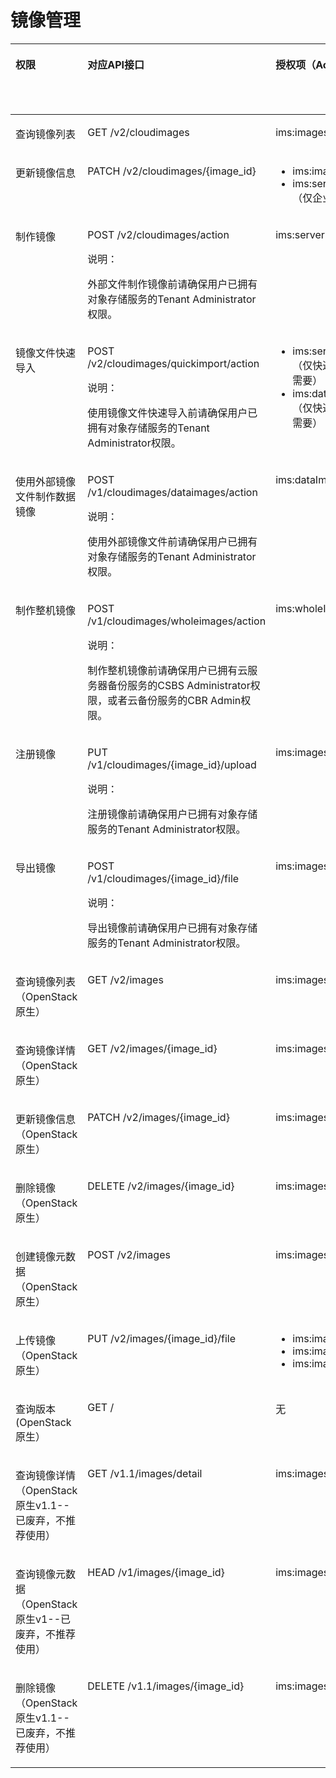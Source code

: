 # 镜像管理<a name="ims_03_appendix_05"></a>

<a name="table1167212149387"></a>
<table><thead align="left"><tr id="row467215143385"><th class="cellrowborder" valign="top" width="15.04849515048495%" id="mcps1.1.6.1.1"><p id="p0672171419381"><a name="p0672171419381"></a><a name="p0672171419381"></a>权限</p>
</th>
<th class="cellrowborder" valign="top" width="28.357164283571645%" id="mcps1.1.6.1.2"><p id="p13672191463819"><a name="p13672191463819"></a><a name="p13672191463819"></a>对应API接口</p>
</th>
<th class="cellrowborder" valign="top" width="28.26717328267173%" id="mcps1.1.6.1.3"><p id="p367220148383"><a name="p367220148383"></a><a name="p367220148383"></a>授权项（Action）</p>
</th>
<th class="cellrowborder" valign="top" width="14.138586141385861%" id="mcps1.1.6.1.4"><p id="zh-cn_topic_0131701325_p106791650133218"><a name="zh-cn_topic_0131701325_p106791650133218"></a><a name="zh-cn_topic_0131701325_p106791650133218"></a>IAM项目（Project）</p>
</th>
<th class="cellrowborder" valign="top" width="14.18858114188581%" id="mcps1.1.6.1.5"><p id="p3351112364715"><a name="p3351112364715"></a><a name="p3351112364715"></a>企业项目（Enterprise Project）</p>
</th>
</tr>
</thead>
<tbody><tr id="row13672131403810"><td class="cellrowborder" valign="top" width="15.04849515048495%" headers="mcps1.1.6.1.1 "><p id="p125851326113916"><a name="p125851326113916"></a><a name="p125851326113916"></a>查询镜像列表</p>
</td>
<td class="cellrowborder" valign="top" width="28.357164283571645%" headers="mcps1.1.6.1.2 "><p id="p14585826193914"><a name="p14585826193914"></a><a name="p14585826193914"></a>GET /v2/cloudimages</p>
</td>
<td class="cellrowborder" valign="top" width="28.26717328267173%" headers="mcps1.1.6.1.3 "><p id="p169041333101310"><a name="p169041333101310"></a><a name="p169041333101310"></a>ims:images:list</p>
</td>
<td class="cellrowborder" valign="top" width="14.138586141385861%" headers="mcps1.1.6.1.4 "><p id="p15642171552113"><a name="p15642171552113"></a><a name="p15642171552113"></a>√</p>
</td>
<td class="cellrowborder" valign="top" width="14.18858114188581%" headers="mcps1.1.6.1.5 "><p id="p94141851284"><a name="p94141851284"></a><a name="p94141851284"></a>√</p>
</td>
</tr>
<tr id="row4672141443811"><td class="cellrowborder" valign="top" width="15.04849515048495%" headers="mcps1.1.6.1.1 "><p id="p1142815346391"><a name="p1142815346391"></a><a name="p1142815346391"></a>更新镜像信息</p>
</td>
<td class="cellrowborder" valign="top" width="28.357164283571645%" headers="mcps1.1.6.1.2 "><p id="p842817343392"><a name="p842817343392"></a><a name="p842817343392"></a>PATCH /v2/cloudimages/{image_id}</p>
</td>
<td class="cellrowborder" valign="top" width="28.26717328267173%" headers="mcps1.1.6.1.3 "><a name="ul1622374405811"></a><a name="ul1622374405811"></a><ul id="ul1622374405811"><li>ims:images:update</li><li>ims:serverImages:create（仅企业项目迁移需要）</li></ul>
</td>
<td class="cellrowborder" valign="top" width="14.138586141385861%" headers="mcps1.1.6.1.4 "><p id="p591521322114"><a name="p591521322114"></a><a name="p591521322114"></a>√</p>
</td>
<td class="cellrowborder" valign="top" width="14.18858114188581%" headers="mcps1.1.6.1.5 "><p id="p741311511982"><a name="p741311511982"></a><a name="p741311511982"></a>√</p>
</td>
</tr>
<tr id="row16672181410386"><td class="cellrowborder" valign="top" width="15.04849515048495%" headers="mcps1.1.6.1.1 "><p id="p146094973916"><a name="p146094973916"></a><a name="p146094973916"></a>制作镜像</p>
</td>
<td class="cellrowborder" valign="top" width="28.357164283571645%" headers="mcps1.1.6.1.2 "><p id="p13460124953910"><a name="p13460124953910"></a><a name="p13460124953910"></a>POST /v2/cloudimages/action</p>
<div class="note" id="note68611463288"><a name="note68611463288"></a><a name="note68611463288"></a><span class="notetitle"> 说明： </span><div class="notebody"><p id="p887154662810"><a name="p887154662810"></a><a name="p887154662810"></a>外部文件制作镜像前请确保用户已拥有对象存储服务的Tenant Administrator权限。</p>
</div></div>
</td>
<td class="cellrowborder" valign="top" width="28.26717328267173%" headers="mcps1.1.6.1.3 "><p id="p20921103551313"><a name="p20921103551313"></a><a name="p20921103551313"></a>ims:serverImages:create</p>
</td>
<td class="cellrowborder" valign="top" width="14.138586141385861%" headers="mcps1.1.6.1.4 "><p id="p146948188213"><a name="p146948188213"></a><a name="p146948188213"></a>√</p>
</td>
<td class="cellrowborder" valign="top" width="14.18858114188581%" headers="mcps1.1.6.1.5 "><p id="p94121351783"><a name="p94121351783"></a><a name="p94121351783"></a>√</p>
</td>
</tr>
<tr id="row17431178192919"><td class="cellrowborder" valign="top" width="15.04849515048495%" headers="mcps1.1.6.1.1 "><p id="p831491662919"><a name="p831491662919"></a><a name="p831491662919"></a>镜像文件快速导入</p>
</td>
<td class="cellrowborder" valign="top" width="28.357164283571645%" headers="mcps1.1.6.1.2 "><p id="p1931441632919"><a name="p1931441632919"></a><a name="p1931441632919"></a>POST /v2/cloudimages/quickimport/action</p>
<div class="note" id="note22314165290"><a name="note22314165290"></a><a name="note22314165290"></a><span class="notetitle"> 说明： </span><div class="notebody"><p id="p143141516112916"><a name="p143141516112916"></a><a name="p143141516112916"></a>使用镜像文件快速导入前请确保用户已拥有对象存储服务的Tenant Administrator权限。</p>
</div></div>
</td>
<td class="cellrowborder" valign="top" width="28.26717328267173%" headers="mcps1.1.6.1.3 "><a name="ul922314410584"></a><a name="ul922314410584"></a><ul id="ul922314410584"><li>ims:serverImages:create（仅快速导入系统盘镜像需要）</li><li>ims:dataImages:create（仅快速导入数据盘镜像需要）</li></ul>
</td>
<td class="cellrowborder" valign="top" width="14.138586141385861%" headers="mcps1.1.6.1.4 "><p id="p105415208218"><a name="p105415208218"></a><a name="p105415208218"></a>√</p>
</td>
<td class="cellrowborder" valign="top" width="14.18858114188581%" headers="mcps1.1.6.1.5 "><p id="p341065120816"><a name="p341065120816"></a><a name="p341065120816"></a>√</p>
</td>
</tr>
<tr id="row1672161493814"><td class="cellrowborder" valign="top" width="15.04849515048495%" headers="mcps1.1.6.1.1 "><p id="p15460549183911"><a name="p15460549183911"></a><a name="p15460549183911"></a>使用外部镜像文件制作数据镜像</p>
</td>
<td class="cellrowborder" valign="top" width="28.357164283571645%" headers="mcps1.1.6.1.2 "><p id="p3460649133920"><a name="p3460649133920"></a><a name="p3460649133920"></a>POST /v1/cloudimages/dataimages/action</p>
<div class="note" id="note4511924163114"><a name="note4511924163114"></a><a name="note4511924163114"></a><span class="notetitle"> 说明： </span><div class="notebody"><p id="p1352192412314"><a name="p1352192412314"></a><a name="p1352192412314"></a>使用外部镜像文件前请确保用户已拥有对象存储服务的Tenant Administrator权限。</p>
</div></div>
</td>
<td class="cellrowborder" valign="top" width="28.26717328267173%" headers="mcps1.1.6.1.3 "><p id="p668017381134"><a name="p668017381134"></a><a name="p668017381134"></a>ims:dataImages:create</p>
</td>
<td class="cellrowborder" valign="top" width="14.138586141385861%" headers="mcps1.1.6.1.4 "><p id="p3832172302116"><a name="p3832172302116"></a><a name="p3832172302116"></a>√</p>
</td>
<td class="cellrowborder" valign="top" width="14.18858114188581%" headers="mcps1.1.6.1.5 "><p id="p54073511189"><a name="p54073511189"></a><a name="p54073511189"></a>√</p>
</td>
</tr>
<tr id="row06721014143813"><td class="cellrowborder" valign="top" width="15.04849515048495%" headers="mcps1.1.6.1.1 "><p id="p44600499396"><a name="p44600499396"></a><a name="p44600499396"></a>制作整机镜像</p>
</td>
<td class="cellrowborder" valign="top" width="28.357164283571645%" headers="mcps1.1.6.1.2 "><p id="p1146064983913"><a name="p1146064983913"></a><a name="p1146064983913"></a>POST /v1/cloudimages/wholeimages/action</p>
<div class="note" id="note1338973910314"><a name="note1338973910314"></a><a name="note1338973910314"></a><span class="notetitle"> 说明： </span><div class="notebody"><p id="p93892396319"><a name="p93892396319"></a><a name="p93892396319"></a>制作整机镜像前请确保用户已拥有云服务器备份服务的CSBS Administrator权限，或者云备份服务的CBR Admin权限。</p>
</div></div>
</td>
<td class="cellrowborder" valign="top" width="28.26717328267173%" headers="mcps1.1.6.1.3 "><p id="p611164020136"><a name="p611164020136"></a><a name="p611164020136"></a>ims:wholeImages:create</p>
</td>
<td class="cellrowborder" valign="top" width="14.138586141385861%" headers="mcps1.1.6.1.4 "><p id="p15364142512112"><a name="p15364142512112"></a><a name="p15364142512112"></a>√</p>
</td>
<td class="cellrowborder" valign="top" width="14.18858114188581%" headers="mcps1.1.6.1.5 "><p id="p1404175111815"><a name="p1404175111815"></a><a name="p1404175111815"></a>√</p>
</td>
</tr>
<tr id="row1567271453812"><td class="cellrowborder" valign="top" width="15.04849515048495%" headers="mcps1.1.6.1.1 "><p id="p9460114953911"><a name="p9460114953911"></a><a name="p9460114953911"></a>注册镜像</p>
</td>
<td class="cellrowborder" valign="top" width="28.357164283571645%" headers="mcps1.1.6.1.2 "><p id="p54601049153917"><a name="p54601049153917"></a><a name="p54601049153917"></a>PUT /v1/cloudimages/{image_id}/upload</p>
<div class="note" id="note666119145185"><a name="note666119145185"></a><a name="note666119145185"></a><span class="notetitle"> 说明： </span><div class="notebody"><p id="p26613144183"><a name="p26613144183"></a><a name="p26613144183"></a>注册镜像前请确保用户已拥有对象存储服务的Tenant Administrator权限。</p>
</div></div>
</td>
<td class="cellrowborder" valign="top" width="28.26717328267173%" headers="mcps1.1.6.1.3 "><p id="p198633412132"><a name="p198633412132"></a><a name="p198633412132"></a>ims:images:upload</p>
</td>
<td class="cellrowborder" valign="top" width="14.138586141385861%" headers="mcps1.1.6.1.4 "><p id="p1281620274214"><a name="p1281620274214"></a><a name="p1281620274214"></a>√</p>
</td>
<td class="cellrowborder" valign="top" width="14.18858114188581%" headers="mcps1.1.6.1.5 "><p id="p640016511382"><a name="p640016511382"></a><a name="p640016511382"></a>√</p>
</td>
</tr>
<tr id="row166721914203819"><td class="cellrowborder" valign="top" width="15.04849515048495%" headers="mcps1.1.6.1.1 "><p id="p1546017492395"><a name="p1546017492395"></a><a name="p1546017492395"></a>导出镜像</p>
</td>
<td class="cellrowborder" valign="top" width="28.357164283571645%" headers="mcps1.1.6.1.2 "><p id="p11460194963915"><a name="p11460194963915"></a><a name="p11460194963915"></a>POST /v1/cloudimages/{image_id}/file</p>
<div class="note" id="note13163247134319"><a name="note13163247134319"></a><a name="note13163247134319"></a><span class="notetitle"> 说明： </span><div class="notebody"><p id="p5179124720431"><a name="p5179124720431"></a><a name="p5179124720431"></a>导出镜像前请确保用户已拥有对象存储服务的Tenant Administrator权限。</p>
</div></div>
</td>
<td class="cellrowborder" valign="top" width="28.26717328267173%" headers="mcps1.1.6.1.3 "><p id="p1653616434134"><a name="p1653616434134"></a><a name="p1653616434134"></a>ims:images:export</p>
</td>
<td class="cellrowborder" valign="top" width="14.138586141385861%" headers="mcps1.1.6.1.4 "><p id="p2088122972117"><a name="p2088122972117"></a><a name="p2088122972117"></a>√</p>
</td>
<td class="cellrowborder" valign="top" width="14.18858114188581%" headers="mcps1.1.6.1.5 "><p id="p1839815511985"><a name="p1839815511985"></a><a name="p1839815511985"></a>√</p>
</td>
</tr>
<tr id="row567219147386"><td class="cellrowborder" valign="top" width="15.04849515048495%" headers="mcps1.1.6.1.1 "><p id="p18460134911392"><a name="p18460134911392"></a><a name="p18460134911392"></a>查询镜像列表（OpenStack原生）</p>
</td>
<td class="cellrowborder" valign="top" width="28.357164283571645%" headers="mcps1.1.6.1.2 "><p id="p164601449163910"><a name="p164601449163910"></a><a name="p164601449163910"></a>GET /v2/images</p>
</td>
<td class="cellrowborder" valign="top" width="28.26717328267173%" headers="mcps1.1.6.1.3 "><p id="p14382124531314"><a name="p14382124531314"></a><a name="p14382124531314"></a>ims:images:list</p>
</td>
<td class="cellrowborder" valign="top" width="14.138586141385861%" headers="mcps1.1.6.1.4 "><p id="p12961193418211"><a name="p12961193418211"></a><a name="p12961193418211"></a>√</p>
</td>
<td class="cellrowborder" valign="top" width="14.18858114188581%" headers="mcps1.1.6.1.5 "><p id="p123951551583"><a name="p123951551583"></a><a name="p123951551583"></a>x</p>
</td>
</tr>
<tr id="row267221413814"><td class="cellrowborder" valign="top" width="15.04849515048495%" headers="mcps1.1.6.1.1 "><p id="p134301256103917"><a name="p134301256103917"></a><a name="p134301256103917"></a>查询镜像详情（OpenStack原生）</p>
</td>
<td class="cellrowborder" valign="top" width="28.357164283571645%" headers="mcps1.1.6.1.2 "><p id="p1643045643916"><a name="p1643045643916"></a><a name="p1643045643916"></a>GET /v2/images/{image_id}</p>
</td>
<td class="cellrowborder" valign="top" width="28.26717328267173%" headers="mcps1.1.6.1.3 "><p id="p19129747191318"><a name="p19129747191318"></a><a name="p19129747191318"></a>ims:images:get</p>
</td>
<td class="cellrowborder" valign="top" width="14.138586141385861%" headers="mcps1.1.6.1.4 "><p id="p20593103715216"><a name="p20593103715216"></a><a name="p20593103715216"></a>√</p>
</td>
<td class="cellrowborder" valign="top" width="14.18858114188581%" headers="mcps1.1.6.1.5 "><p id="p133945514814"><a name="p133945514814"></a><a name="p133945514814"></a>√</p>
</td>
</tr>
<tr id="row1567261443812"><td class="cellrowborder" valign="top" width="15.04849515048495%" headers="mcps1.1.6.1.1 "><p id="p13430125693914"><a name="p13430125693914"></a><a name="p13430125693914"></a>更新镜像信息（OpenStack原生）</p>
</td>
<td class="cellrowborder" valign="top" width="28.357164283571645%" headers="mcps1.1.6.1.2 "><p id="p24301156123918"><a name="p24301156123918"></a><a name="p24301156123918"></a>PATCH /v2/images/{image_id}</p>
</td>
<td class="cellrowborder" valign="top" width="28.26717328267173%" headers="mcps1.1.6.1.3 "><p id="p13641349131319"><a name="p13641349131319"></a><a name="p13641349131319"></a>ims:images:update</p>
</td>
<td class="cellrowborder" valign="top" width="14.138586141385861%" headers="mcps1.1.6.1.4 "><p id="p1415111397212"><a name="p1415111397212"></a><a name="p1415111397212"></a>√</p>
</td>
<td class="cellrowborder" valign="top" width="14.18858114188581%" headers="mcps1.1.6.1.5 "><p id="p123932514815"><a name="p123932514815"></a><a name="p123932514815"></a>√</p>
</td>
</tr>
<tr id="row1667221420389"><td class="cellrowborder" valign="top" width="15.04849515048495%" headers="mcps1.1.6.1.1 "><p id="p5430456163917"><a name="p5430456163917"></a><a name="p5430456163917"></a>删除镜像（OpenStack原生）</p>
</td>
<td class="cellrowborder" valign="top" width="28.357164283571645%" headers="mcps1.1.6.1.2 "><p id="p9430105613397"><a name="p9430105613397"></a><a name="p9430105613397"></a>DELETE /v2/images/{image_id}</p>
</td>
<td class="cellrowborder" valign="top" width="28.26717328267173%" headers="mcps1.1.6.1.3 "><p id="p449712504134"><a name="p449712504134"></a><a name="p449712504134"></a>ims:images:delete</p>
</td>
<td class="cellrowborder" valign="top" width="14.138586141385861%" headers="mcps1.1.6.1.4 "><p id="p17327940122116"><a name="p17327940122116"></a><a name="p17327940122116"></a>√</p>
</td>
<td class="cellrowborder" valign="top" width="14.18858114188581%" headers="mcps1.1.6.1.5 "><p id="p153925511587"><a name="p153925511587"></a><a name="p153925511587"></a>√</p>
</td>
</tr>
<tr id="row1667219147387"><td class="cellrowborder" valign="top" width="15.04849515048495%" headers="mcps1.1.6.1.1 "><p id="p13430656113917"><a name="p13430656113917"></a><a name="p13430656113917"></a>创建镜像元数据（OpenStack原生）</p>
</td>
<td class="cellrowborder" valign="top" width="28.357164283571645%" headers="mcps1.1.6.1.2 "><p id="p18430135612390"><a name="p18430135612390"></a><a name="p18430135612390"></a>POST /v2/images</p>
</td>
<td class="cellrowborder" valign="top" width="28.26717328267173%" headers="mcps1.1.6.1.3 "><p id="p10714520133"><a name="p10714520133"></a><a name="p10714520133"></a>ims:images:create</p>
</td>
<td class="cellrowborder" valign="top" width="14.138586141385861%" headers="mcps1.1.6.1.4 "><p id="p8326243192114"><a name="p8326243192114"></a><a name="p8326243192114"></a>√</p>
</td>
<td class="cellrowborder" valign="top" width="14.18858114188581%" headers="mcps1.1.6.1.5 "><p id="p53918511485"><a name="p53918511485"></a><a name="p53918511485"></a>x</p>
</td>
</tr>
<tr id="row13672161413387"><td class="cellrowborder" valign="top" width="15.04849515048495%" headers="mcps1.1.6.1.1 "><p id="p1043095663919"><a name="p1043095663919"></a><a name="p1043095663919"></a>上传镜像（OpenStack原生）</p>
</td>
<td class="cellrowborder" valign="top" width="28.357164283571645%" headers="mcps1.1.6.1.2 "><p id="p12430185673920"><a name="p12430185673920"></a><a name="p12430185673920"></a>PUT /v2/images/{image_id}/file</p>
</td>
<td class="cellrowborder" valign="top" width="28.26717328267173%" headers="mcps1.1.6.1.3 "><a name="ul1213032720582"></a><a name="ul1213032720582"></a><ul id="ul1213032720582"><li>ims:images:get</li><li>ims:images:update</li><li>ims:images:upload</li></ul>
</td>
<td class="cellrowborder" valign="top" width="14.138586141385861%" headers="mcps1.1.6.1.4 "><p id="p12290746122114"><a name="p12290746122114"></a><a name="p12290746122114"></a>√</p>
</td>
<td class="cellrowborder" valign="top" width="14.18858114188581%" headers="mcps1.1.6.1.5 "><p id="p203909511083"><a name="p203909511083"></a><a name="p203909511083"></a>x</p>
</td>
</tr>
<tr id="row1867261473813"><td class="cellrowborder" valign="top" width="15.04849515048495%" headers="mcps1.1.6.1.1 "><p id="p1043085683911"><a name="p1043085683911"></a><a name="p1043085683911"></a>查询版本(OpenStack原生）</p>
</td>
<td class="cellrowborder" valign="top" width="28.357164283571645%" headers="mcps1.1.6.1.2 "><p id="p6430256153910"><a name="p6430256153910"></a><a name="p6430256153910"></a>GET /</p>
</td>
<td class="cellrowborder" valign="top" width="28.26717328267173%" headers="mcps1.1.6.1.3 "><p id="p198091554171315"><a name="p198091554171315"></a><a name="p198091554171315"></a>无</p>
</td>
<td class="cellrowborder" valign="top" width="14.138586141385861%" headers="mcps1.1.6.1.4 "><p id="p275164812112"><a name="p275164812112"></a><a name="p275164812112"></a>√</p>
</td>
<td class="cellrowborder" valign="top" width="14.18858114188581%" headers="mcps1.1.6.1.5 "><p id="p1438905117815"><a name="p1438905117815"></a><a name="p1438905117815"></a>x</p>
</td>
</tr>
<tr id="row1267212141384"><td class="cellrowborder" valign="top" width="15.04849515048495%" headers="mcps1.1.6.1.1 "><p id="p117731698406"><a name="p117731698406"></a><a name="p117731698406"></a>查询镜像详情（OpenStack原生v1.1--已废弃，不推荐使用）</p>
</td>
<td class="cellrowborder" valign="top" width="28.357164283571645%" headers="mcps1.1.6.1.2 "><p id="p97731799409"><a name="p97731799409"></a><a name="p97731799409"></a>GET /v1.1/images/detail</p>
</td>
<td class="cellrowborder" valign="top" width="28.26717328267173%" headers="mcps1.1.6.1.3 "><p id="p1559515569135"><a name="p1559515569135"></a><a name="p1559515569135"></a>ims:images:list</p>
</td>
<td class="cellrowborder" valign="top" width="14.138586141385861%" headers="mcps1.1.6.1.4 "><p id="p3513135113219"><a name="p3513135113219"></a><a name="p3513135113219"></a>√</p>
</td>
<td class="cellrowborder" valign="top" width="14.18858114188581%" headers="mcps1.1.6.1.5 "><p id="p3388051582"><a name="p3388051582"></a><a name="p3388051582"></a>x</p>
</td>
</tr>
<tr id="row1067271423811"><td class="cellrowborder" valign="top" width="15.04849515048495%" headers="mcps1.1.6.1.1 "><p id="p57737920405"><a name="p57737920405"></a><a name="p57737920405"></a>查询镜像元数据（OpenStack原生v1--已废弃，不推荐使用）</p>
</td>
<td class="cellrowborder" valign="top" width="28.357164283571645%" headers="mcps1.1.6.1.2 "><p id="p3773199154010"><a name="p3773199154010"></a><a name="p3773199154010"></a>HEAD /v1/images/{image_id}</p>
</td>
<td class="cellrowborder" valign="top" width="28.26717328267173%" headers="mcps1.1.6.1.3 "><p id="p18925135718131"><a name="p18925135718131"></a><a name="p18925135718131"></a>ims:images:get</p>
</td>
<td class="cellrowborder" valign="top" width="14.138586141385861%" headers="mcps1.1.6.1.4 "><p id="p20595155318219"><a name="p20595155318219"></a><a name="p20595155318219"></a>√</p>
</td>
<td class="cellrowborder" valign="top" width="14.18858114188581%" headers="mcps1.1.6.1.5 "><p id="p1838720512818"><a name="p1838720512818"></a><a name="p1838720512818"></a>x</p>
</td>
</tr>
<tr id="row235215817405"><td class="cellrowborder" valign="top" width="15.04849515048495%" headers="mcps1.1.6.1.1 "><p id="p207731496407"><a name="p207731496407"></a><a name="p207731496407"></a>删除镜像（OpenStack原生v1.1--已废弃，不推荐使用）</p>
</td>
<td class="cellrowborder" valign="top" width="28.357164283571645%" headers="mcps1.1.6.1.2 "><p id="p187736924011"><a name="p187736924011"></a><a name="p187736924011"></a>DELETE /v1.1/images/{image_id}</p>
</td>
<td class="cellrowborder" valign="top" width="28.26717328267173%" headers="mcps1.1.6.1.3 "><p id="p14999155831315"><a name="p14999155831315"></a><a name="p14999155831315"></a>ims:images:delete</p>
</td>
<td class="cellrowborder" valign="top" width="14.138586141385861%" headers="mcps1.1.6.1.4 "><p id="p1949395572120"><a name="p1949395572120"></a><a name="p1949395572120"></a>√</p>
</td>
<td class="cellrowborder" valign="top" width="14.18858114188581%" headers="mcps1.1.6.1.5 "><p id="p8385951184"><a name="p8385951184"></a><a name="p8385951184"></a>x</p>
</td>
</tr>
</tbody>
</table>

